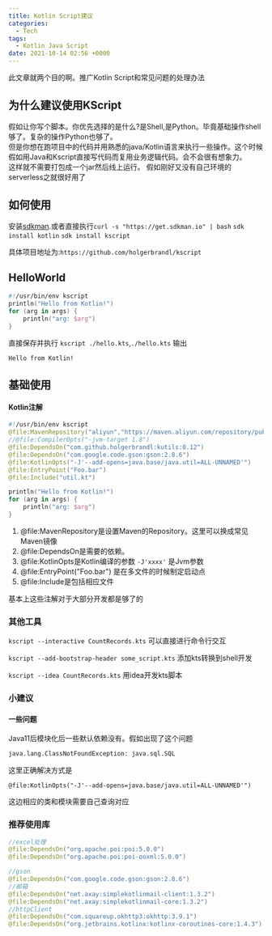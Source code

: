 ```yaml
---
title: Kotlin Script建议
categories:
  - Tech
tags:
  - Kotlin Java Script
date: 2021-10-14 02:56 +0000
---
```


此文章就两个目的啊。推广Kotlin Script和常见问题的处理办法

## 为什么建议使用KScript
假如让你写个脚本。你优先选择的是什么?是Shell,是Python。毕竟基础操作shell够了。复杂的操作Python也够了。   
但是你想在跑项目中的代码并用熟悉的java/Kotlin语言来执行一些操作。这个时候假如用Java和Kscript直接写代码而复用业务逻辑代码。会不会很有想象力。   
这样就不需要打包成一个jar然后线上运行。
假如刚好又没有自己环境的serverless之就很好用了

## 如何使用
安装[sdkman](https://sdkman.io/).或者直接执行`curl -s "https://get.sdkman.io" | bash`
`sdk install kotlin`
`sdk install kscript`

具体项目地址为:`https://github.com/holgerbrandl/kscript`


## HelloWorld
```kotlin
#!/usr/bin/env kscript
println("Hello from Kotlin!")
for (arg in args) {
    println("arg: $arg")
}
```
直接保存并执行 `kscript ./hello.kts`,`./hello.kts`
输出
```
Hello from Kotlin!
```

## 基础使用

#### Kotlin注解

```kotlin
#!/usr/bin/env kscript
@file:MavenRepository("aliyun","https://maven.aliyun.com/repository/public")
//@file:CompilerOpts("-jvm-target 1.8")
@file:DependsOn("com.github.holgerbrandl:kutils:0.12")
@file:DependsOn("com.google.code.gson:gson:2.8.6")
@file:KotlinOpts("-J'--add-opens=java.base/java.util=ALL-UNNAMED'")
@file:EntryPoint("Foo.bar") 
@file:Include("util.kt")

println("Hello from Kotlin!")
for (arg in args) {
    println("arg: $arg")
}
```
1. @file:MavenRepository是设置Maven的Repository。这里可以换成常见Maven镜像   
2. @file:DependsOn是需要的依赖。     
3. @file:KotlinOpts是Kotlin编译的参数 `-J'xxxx'` 是Jvm参数  
4. @file:EntryPoint("Foo.bar") 是在多文件的时候制定启动点
5. @file:Include是包括相应文件
  
基本上这些注解对于大部分开发都是够了的

### 其他工具
`kscript --interactive CountRecords.kts`
可以直接进行命令行交互

`kscript --add-bootstrap-header some_script.kts`
添加kts转换到shell开发

`kscript --idea CountRecords.kts`
用idea开发kts脚本

### 小建议

#### 一些问题
Java11后模块化后一些默认依赖没有。假如出现了这个问题
```txt
java.lang.ClassNotFoundException: java.sql.SQL
```
这里正确解决方式是
```
@file:KotlinOpts("-J'--add-opens=java.base/java.util=ALL-UNNAMED'")
```
这边相应的类和模块需要自己查询对应



### 推荐使用库
```kotlin
//excel处理
@file:DependsOn("org.apache.poi:poi:5.0.0")
@file:DependsOn("org.apache.poi:poi-ooxml:5.0.0")

//gson
@file:DependsOn("com.google.code.gson:gson:2.8.6")
//邮箱
@file:DependsOn("net.axay:simplekotlinmail-client:1.3.2")
@file:DependsOn("net.axay:simplekotlinmail-core:1.3.2")
//httpClient
@file:DependsOn("com.squareup.okhttp3:okhttp:3.9.1")
@file:DependsOn("org.jetbrains.kotlinx:kotlinx-coroutines-core:1.4.3")
```
  

